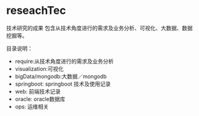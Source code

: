 # reseachTec
技术研究的成果
包含从技术角度进行的需求及业务分析、可视化、大数据、数据挖掘等。

目录说明：
* require:从技术角度进行的需求及业务分析
* visualization:可视化
* bigData/mongodb:大数据／mongodb
* springboot: springboot 技术及使用记录
* web: 前端技术记录
* oracle: oracle数据库
* ops: 运维相关
